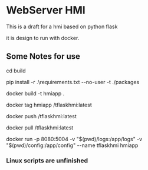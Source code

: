 # WebServer HMI

This is a draft for a hmi based on python flask

it is design to run with docker.

## Some Notes for use

cd build

pip install -r .\requirements.txt --no-user -t ./packages


docker build -t hmiapp .

docker tag hmiapp <repo-name>/tflaskhmi:latest

docker push <repo-name>/tflaskhmi:latest

docker pull <repo-name>/tflaskhmi:latest

docker run -p 8080:5004 -v "$(pwd)/logs:/app/logs" -v "$(pwd)/config:/app/config" --name tflaskhmi hmiapp

### Linux scripts are unfinished

